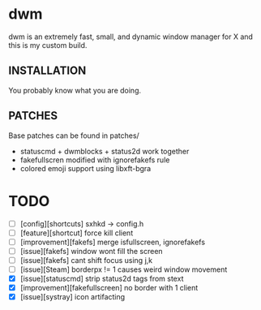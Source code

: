 dwm 
===
dwm is an extremely fast, small, and dynamic window manager for X and this is my custom build.

INSTALLATION
------------
You probably know what you are doing.

PATCHES
-------
Base patches can be found in patches/
* statuscmd + dwmblocks + status2d work together
* fakefullscren modified with ignorefakefs rule
* colored emoji support using libxft-bgra

TODO
====
* [ ] [config][shortcuts] sxhkd -> config.h
* [ ] [feature][shortcut] force kill client
* [ ] [improvement][fakefs] merge isfullscreen, ignorefakefs
* [ ] [issue][fakefs] window wont fill the screen
* [ ] [issue][fakefs] cant shift focus using j,k
* [ ] [issue][Steam] borderpx != 1 causes weird window movement
* [x] [issue][statuscmd] strip status2d tags from stext
* [x] [improvement][fakefullscreen] no border with 1 client
* [x] [issue][systray] icon artifacting
